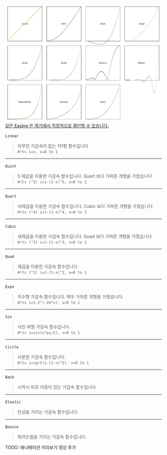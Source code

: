 
![함수 개형](../assets/EasingStyles.jpg)  
[모든 Easing 은 여기에서 직접적으로 확인할 수 있습니다.](https://easings.net/)  

`Linear`  
> 아무런 가감속이 없는 1차형 함수입니다  
> `#!ts i=x, x=0 to 1`  

---

`Quint`  
> 5 제곱을 이용한 가감속 함수입니다. Quart 보다 가파른 개형을 가졌습니다  
> `#!ts (^5) i=1-(1-x)^5, x=0 to 1`  

---

`Quart`  
> 네제곱을 이용한 가감속 함수입니다. Cubic 보다 가파른 개형을 가졌습니다  
> `#!ts (^4) i=1-(1-x)^4, x=0 to 1`  

---

`Cubic`  
> 세제곱을 이용한 가감속 함수입니다. Quad 보다 가파른 개형을 가졌습니다  
> `#!ts (^3) i=1-(1-x)^3, x=0 to 1`  

---

`Quad`  
> 제곱을 이용한 가감속 함수입니다.  
> `#!ts (^2) i=1-(1-x)^2, x=0 to 1`  

---

`Expo`  
> 지수형 가감속 함수입니다. 매우 가파른 개형을 가졌습니다.  
> `#!ts i=1-2^(-10*x), x=0 to 1`  

---

`Sin`  
> 사인 파형 가감속 함수입니다.  
> `#!ts i=sin(x*pi/2), x=0 to 1`  

---

`Circle`  
> 사분원 가감속 함수입니다.  
> `#!ts i=sqrt(1-(1-x)^2), x=0 to 1`  

---

`Back`  
> 시작시 뒤로 이동이 있는 가감속 함수입니다.  

---

`Elastic`  
> 탄성을 가지는 가감속 함수입니다.  

---

`Bounce`  
> 튀어오름을 가지는 가감속 함수입니다.  

TODO: 애니메이션 미리보기 영상 추가
